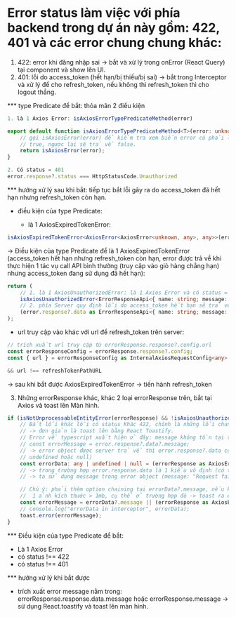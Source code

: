 # Error status làm việc với phía backend trong dự án này gồm: 422, 401 và các error chung chung khác:

1. 422: error khi đăng nhập sai -> bắt và xử lý trong onError (React Query) tại component và show lên UI.
2. 401: lỗi do access_token (hết hạn/bị thiếu/bị sai)
   -> bắt trong Interceptor và xử lý để cho refresh_token, nếu không thì refresh_token thì cho logout thẳng.

\*\*\* type Predicate để bắt: thỏa mãn 2 điều kiện

```ts
1. là 1 Axios Error: isAxiosErrorTypePredicateMethod(error)

export default function isAxiosErrorTypePredicateMethod<T>(error: unknown): error is AxiosError<T> {
	// gọi isAxiosError(error) để kiểm tra xem biến error có phải là một AxiosError hay không. Nếu biến error thuộc kiểu AxiosError<T> (với T cụ thể), thì hàm này sẽ trả về
	// true, ngược lại sẽ trả về false.
	return isAxiosError(error);
}

2. Có status = 401
error.response?.status === HttpStatusCode.Unauthorized
```

\*\*\* hướng xử lý sau khi bắt: tiếp tục bắt lỗi gây ra do access_token đã hết hạn nhưng refresh_token còn hạn.

- điều kiện của type Predicate:

  - là 1 AxiosExpiredTokenError:

```ts
isAxiosExpiredTokenError<AxiosError<AxiosError<unknown, any>, any>>(errorResponse);
```

-> Điều kiện của type Predicate để là 1 AxiosExpiredTokenError (access_token hết hạn nhưng refresh_token còn hạn, error được trả về khi thực hiện 1 tác vụ call API bình thường (truy cập vào giỏ hàng chẳng hạn) nhưng access_token đang sử dụng đã hết hạn):

```ts
return (
	// 1. là 1 AxiosUnauthorizedError: là 1 Axios Error và có status = 401
	isAxiosUnauthorizedError<ErrorResponseApi<{ name: string; message: string }>>(error) &&
	// 2. phía Server quy định lỗi do access_token hết hạn sẽ trả về có thuộc tính error.response.data.data.name = " EXPIRED_TOKEN "
	(error.response?.data as ErrorResponseApi<{ name: string; message: string }>)?.data?.name === "EXPIRED_TOKEN"
);
```

- url truy cập vào khác với url để refresh_token trên server:

```ts
// trích xuất url truy cập từ errorResponse.response?.config.url
const errorResponseConfig = errorResponse.response?.config;
const { url } = errorResponseConfig as InternalAxiosRequestConfig<any>;

&& url !== refreshTokenPathURL
```

-> sau khi bắt được AxiosExpiredTokenError -> tiến hành refresh_token

3. Những errorResponse khác, khác 2 loại errorResponse trên, bắt tại Axios và toast lên Màn hình.

```ts
if (isNotUnprocessableEntityError(errorResponse) && !isAxiosUnauthorizedError(errorResponse)) {
	// Bắt lỗi khác lỗi có status Khác 422, chính là những lỗi chung chung, có message đơn giản.
	// -> đơn giản là toast lên bằng React Toastify.
	// Error về typescript xuất hiện ở đây: message không tồn tại trong type {}
	// const errorMessage = error.response?.data?.message;
	// -> error object được server trả về thì error.response?.data có thể là bất kì kiểu gì (1 string HTML, thậm chí là
	// undefined hoặc null)
	const errorData: any | undefined | null = (errorResponse as AxiosError<unknown, any>).response?.data;
	// -> trong trường hợp error.response.data là 1 kiểu vô định (có thể là chuỗi HTML) và không chứa thuộc tính message
	// -> ta sử dụng message trong error object (message: "Request failed with status code 404")

	// Chú ý: phải thêm option chaining tại errorData?.message, nếu không gây lỗi crash do errorData có thể bị undefined (tại chức năng upload ảnh khi ta cố tình upload
	//  1 ảnh kích thước > 1mb, cụ thể ở trường hợp đó -> toast ra error.message)
	const errorMessage = errorData?.message || (errorResponse as AxiosError<unknown, any>).message;
	// console.log("errorData in interceptor", errorData);
	toast.error(errorMessage);
}
```

\*\*\* Điều kiện của type Predicate để bắt:

- Là 1 Axios Error
- có status !== 422
- có status !== 401

\*\*\* hướng xử lý khi bắt được

- trích xuất error message nằm trong: errorResponse.response.data.message hoặc errorResponse.message
  -> sử dụng React.toastify và toast lên màn hình.
